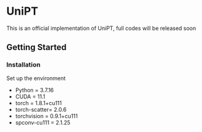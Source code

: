 # UniPT
This is an official implementation of UniPT, full codes will be released soon
## Getting Started
### Installation

Set up the environment

* Python = 3.7.16
* CUDA = 11.1
* torch = 1.8.1+cu111
* torch-scatter= 2.0.6
* torchvision = 0.9.1+cu111
* spconv-cu111 = 2.1.25 
